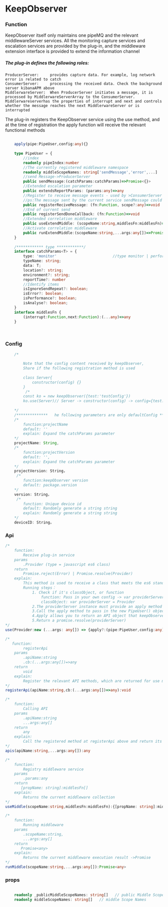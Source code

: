 # KeepObserver

### Function

KeepObserver itself only maintains one pipeMQ and the relevant middlewareServer services. All the monitoring capture services and escalation services are provided by the plug-in, and the middleware extension interface is provided to extend the information channel</br>

##### The plug-in defines the following roles:
    ProducerServer:     provides capture data. For example, log network error is related to catch
    ConsumerServer:     processing the received data. Check the background server kibanaAPM above
    MiddlerwareServer:  When ProducerServer initiates a message, it is processed by MiddlerwareServerArray to the ConsumerServer. Middlerwareserverhas the properties of interrupt and next and controls whether the message reaches the next MiddlerwareServer or is interrupted

The plug-in registers the KeepObserver service using the use method, and at the time of registration the apply function will receive the relevant functional methods

```TypeScript
    
    apply(pipe:PipeUser,config:any){}
    
    type PipeUser = {
        //index
        readonly pipeIndex:number
        //The currently registered middleware namespace
        readonly middleScopeNames: string['sendMessage','error',...]
        //send Message->ProducerServer
        public sendMessage:(catchParams:catchParams)=>Promise<{}>
        //Extended escalation parameter
        public extendsReportParams: (params:any)=>any
        //Register to receive message events - used by >ConsumerServer
        //ps:The message sent by the current service sendMessage could not be received by the registerReciveMessage callback that registered itself
        public registerReciveMessage: (fn:Function, scope?:any)=>void
        //End of current send
        public registerSendDoneCallback: (fn:Function)=>void
        //Extended correlation middleware
        public useExtendMiddle: (scopeName:string,middlesFn:middlesFn)=>any
        //Activate correlation middleware
        public runExtendMiddle:(scopeName:string,...args:any[])=>Promise<{}>   
    }
    
    /************ type ************/
    interface catchParams<T> = {
        type: 'monitor'                         //type monitor | performance| analyse | report
        typeName: string;                                                                       //type name,    monitor(vue|log|network|error)
        data: T;                                                                     //catch data
        location?: string;                                                                      //catch location	
        environment?: string;                                                                   //catch environment                                                           
        reportTime?: number                                                                     //catch time
        //Identify items
        isIgnoreSendRepeat?: boolean;                                                           //Whether to ignore sending message duplication
        isError?: boolean;                                                                      //Is it an error message
        isPerformance?: boolean;                                                                //Is it performance information
        isAnalyse?: boolean;
    }
    interface middlesFn {
        (interrupt:Function,next:Function):(...any)=>any
    }
    
    
```



### Config	

```TypeScript
    /*
    
        Note that the config content received by keepObserver,
        Share if the following registration method is used
        
        class Server{
            constructor(config) {}
        }
         /*
        const ko = new keepObserver({test:'testConfig'})
        ko.use(Server)// Server -> constructor(config) -> config={test:'testConfig'}
       
    */
    /**************   he following parameters are only defaultConfig ***************/
	/*
		function:projectName
		default: ''
		explain: Expand the catchParams parameter
	*/
    projectName: String,
    /*
    	function:projectVersion
    	default: '',
    	explain: Expand the catchParams parameter
    */
    projectVersion: String，
     /*
        function:keepObserver version
    	default: package.version 
    */
    version: String，
     /*
    	function: Unique device id 
    	default: Randomly generate a string string
    	explain: Randomly generate a string string
    */
    deviceID: String，
```

### Api 

```TypeScript
/*
	function:
	    Receive plug-in service
	params
		.Provider (type = javascript es6 class)
	return 
	    Promise.reject(Error) | Promise.resolve(Provider)
	explain:
        This method is used to receive a class that meets the es6 standard, and the class method must provide an apply function
		Running steps：
			1. Check if it's classObject, or function
			    function: Pass in your own config -> var providerServer =  new Provider(self.config)
			    classObject: var providerServer = Provider
			2.The providerServer instance must provide an apply method
			3.Call the apply method to pass in the new PipeUser() object to provide the associated pipe method, as well as self.config, example: apply(pipe,config))
            4.Apply allows you to return an API object that keepObserver iterates over, dynamically mounts the API it provides on itself, and for external service details, see the custom plug-in content below
            5.Return a promise.resolve(providerServer)
*/
use(Provider:new (...args: any[]) => {apply?:(pipe:PipeUser,config:any)=>any}):Promise<any>

/*
   function:
        registerApi
	params
		.apiName:string
		.cb:(...args:any[])=>any
	return 
	    void
	explain: 
	    Register the relevant API methods, which are returned for use mainly by apply in use
*/
registerApi(apiName:string,cb:(...args:any[])=>any):void

/*
    function:
        Calling API
	params
		.apiName:string
		...args:any[]
	return 
	    any
	explain: 
	    Call the registered method at registerApi above and return its result
*/
apis(apiName:string,...args:any[]):any

/*
    function:
        Registry middleware service
	params
		.params:any
	return 
	   [propName: string]:middlesFn[]
	explain: 
	    Returns the current middleware collection
*/
useMiddle(scopeName:string,middlesFn:middlesFn):{[propName: string]:middlesFn[]}

/*
    function:
        Running middleware
	params
		.scopeName:string,
		...args:any[]
	return 
	   Promise<any>
	explain: 
	    Returns the current middleware execution result ->Promise
*/
runMiddle(scopeName:string,...args:any[]):Promise<any>

```

### props
    
```TypeScript
    
    readonly _publicMiddleScopeNames: string[]   // public Middle Scope Names
    readonly middleScopeNames: string[]   // middle Scope Names
```





